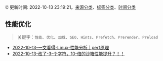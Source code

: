 :alarm_clock: 更新时间: 2022-10-13 23:19:21。[来源分类](../README.md)、[标签分类](../TAGS.md)、[时间分类](../TIMELINE.md)

## 性能优化


> 关键字：`性能`、`优化`、`加载`、`SEO`、`Hints`、`Prefetch`、`Prerender`、`Preload`



- [2022-10-13-一文看得-Linux-性能分析｜perf原理](https://toutiao.io/k/ymtu7zk) 
- [2022-10-13-改了-3-个字符，10-倍的沙箱性能提升？！！](https://toutiao.io/k/6bl6z5n) 